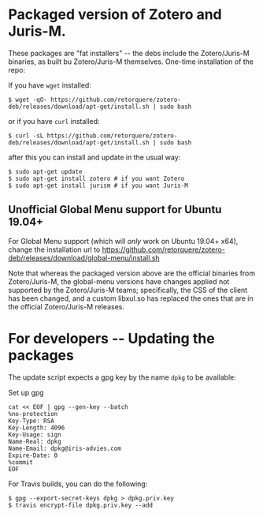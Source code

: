 # Packaged version of Zotero and Juris-M.

These packages are "fat installers" -- the debs include the Zotero/Juris-M binaries, as built bu Zotero/Juris-M themselves. One-time installation of the repo:

If you have `wget` installed:

```
$ wget -qO- https://github.com/retorquere/zotero-deb/releases/download/apt-get/install.sh | sudo bash
```

or if you have `curl` installed:

```
$ curl -sL https://github.com/retorquere/zotero-deb/releases/download/apt-get/install.sh | sudo bash
```

after this you can install and update in the usual way:

```
$ sudo apt-get update
$ sudo apt-get install zotero # if you want Zotero
$ sudo apt-get install jurism # if you want Juris-M
```

## Unofficial Global Menu support for Ubuntu 19.04+

For Global Menu support (which will *only* work on Ubuntu 19.04+ x64), change the installation url to https://github.com/retorquere/zotero-deb/releases/download/global-menu/install.sh

Note that whereas the packaged version above are the official binaries from Zotero/Juris-M, the global-menu versions have changes applied not supported by the Zotero/Juris-M teams; specifically, the CSS of the client has been changed, and a custom libxul.so has replaced the ones that are in the official Zotero/Juris-M releases.

# For developers -- Updating the packages

The update script expects a gpg key by the name `dpkg` to be available:

Set up gpg

```
cat << EOF | gpg --gen-key --batch
%no-protection
Key-Type: RSA
Key-Length: 4096
Key-Usage: sign
Name-Real: dpkg
Name-Email: dpkg@iris-advies.com
Expire-Date: 0
%commit
EOF
```

For Travis builds, you can do the following:

```
$ gpg --export-secret-keys dpkg > dpkg.priv.key
$ travis encrypt-file dpkg.priv.key --add
```
